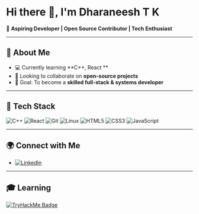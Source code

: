 # Hi there 👋, I'm Dharaneesh T K   

🚀 **Aspiring Developer | Open Source Contributor | Tech Enthusiast**  

---

## 🌟 About Me  
- 💻 Currently learning **C++, React **  
- 🤝 Looking to collaborate on **open-source projects**  
- 🎯 Goal: To become a **skilled full-stack & systems developer**  

---

## 🔧 Tech Stack  
![C++](https://img.shields.io/badge/C++-00599C?style=for-the-badge&logo=cplusplus&logoColor=white)
![React](https://img.shields.io/badge/React-20232A?style=for-the-badge&logo=react&logoColor=61DAFB)
![Git](https://img.shields.io/badge/Git-F05032?style=for-the-badge&logo=git&logoColor=white)
![Linux](https://img.shields.io/badge/Linux-FCC624?style=for-the-badge&logo=linux&logoColor=black)
![HTML5](https://img.shields.io/badge/HTML5-E34F26?style=for-the-badge&logo=html5&logoColor=white)
![CSS3](https://img.shields.io/badge/CSS3-1572B6?style=for-the-badge&logo=css3&logoColor=white)
![JavaScript](https://img.shields.io/badge/JavaScript-F7DF1E?style=for-the-badge&logo=javascript&logoColor=black)

---

## 🌍 Connect with Me  

- [![LinkedIn](https://img.shields.io/badge/LinkedIn-0A66C2?style=for-the-badge&logo=linkedin&logoColor=white)](https://www.linkedin.com/in/dharaneesh-t-k-15123631b/?trk=public-profile-join-page)

---
## 🎓 Learning

[![TryHackMe Badge](https://tryhackme-badges.s3.amazonaws.com/dharaneeshtk8055.png?timestamp=20251014)](https://tryhackme.com/p/5836629)

